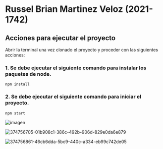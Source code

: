 # Russel Brian Martinez Veloz (2021-1742)

## Acciones para ejecutar el proyecto

Abrir la terminal una vez clonado el proyecto y proceder con las siguientes acciones:

### 1. Se debe ejecutar el siguiente comando para instalar los paquetes de node.

```
npm install
```

### 2. Se debe ejecutar el siguiente comando para iniciar el proyecto.

```
npm start
```

![imagen](https://github.com/user-attachments/assets/60e15f13-9ae0-443b-b551-424ecdf01e00)

![374756705-01b908c1-386c-492b-906d-829e0da6e879](https://github.com/user-attachments/assets/08c4e6b4-63cd-4cf9-911a-a1a5aa20f4f1)

![374756861-46cb6dda-5bc9-440c-a334-eb99c742de05](https://github.com/user-attachments/assets/fd0eda18-cc05-429b-b5bb-b18b6093c027)
